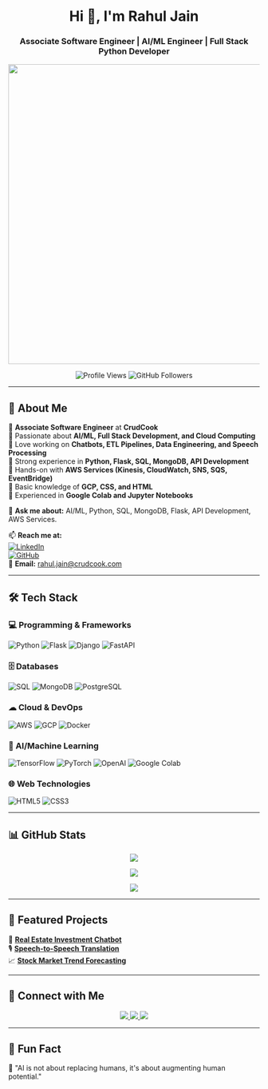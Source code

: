 <h1 align="center">Hi 👋, I'm Rahul Jain</h1>
<h3 align="center">Associate Software Engineer | AI/ML Engineer | Full Stack Python Developer</h3>

<p align="center">
  <img src="https://media.giphy.com/media/qgQUggAC3Pfv687qPC/giphy.gif" width="600">
</p>

<p align="center">
  <img src="https://komarev.com/ghpvc/?username=rahul-crudcook&label=Profile%20Views&color=0e75b6&style=flat" alt="Profile Views" />
  <img src="https://img.shields.io/github/followers/rahul-crudcook?label=Followers&style=social" alt="GitHub Followers" />
</p>

---

## 🚀 About Me

🔹 **Associate Software Engineer** at **CrudCook**  
🔹 Passionate about **AI/ML, Full Stack Development, and Cloud Computing**  
🔹 Love working on **Chatbots, ETL Pipelines, Data Engineering, and Speech Processing**  
🔹 Strong experience in **Python, Flask, SQL, MongoDB, API Development**  
🔹 Hands-on with **AWS Services (Kinesis, CloudWatch, SNS, SQS, EventBridge)**  
🔹 Basic knowledge of **GCP, CSS, and HTML**  
🔹 Experienced in **Google Colab and Jupyter Notebooks**  

💬 **Ask me about:** AI/ML, Python, SQL, MongoDB, Flask, API Development, AWS Services.

📫 **Reach me at:**  
[![LinkedIn](https://img.shields.io/badge/LinkedIn-0077B5?style=for-the-badge&logo=linkedin&logoColor=white)](https://www.linkedin.com/in/rahul-j-crudcook/)  
[![GitHub](https://img.shields.io/badge/GitHub-181717?style=for-the-badge&logo=github&logoColor=white)](https://github.com/rahul-crudcook)  
📧 **Email:** [rahul.jain@crudcook.com](mailto:rahul.jain@crudcook.com)

---

## 🛠 Tech Stack

### **💻 Programming & Frameworks**
![Python](https://img.shields.io/badge/Python-3776AB?style=for-the-badge&logo=python&logoColor=white)
![Flask](https://img.shields.io/badge/Flask-000000?style=for-the-badge&logo=flask&logoColor=white)
![Django](https://img.shields.io/badge/Django-092E20?style=for-the-badge&logo=django&logoColor=white)
![FastAPI](https://img.shields.io/badge/FastAPI-009688?style=for-the-badge&logo=fastapi&logoColor=white)

### **🗄️ Databases**
![SQL](https://img.shields.io/badge/SQL-4479A1?style=for-the-badge&logo=sqlite&logoColor=white)
![MongoDB](https://img.shields.io/badge/MongoDB-47A248?style=for-the-badge&logo=mongodb&logoColor=white)
![PostgreSQL](https://img.shields.io/badge/PostgreSQL-316192?style=for-the-badge&logo=postgresql&logoColor=white)

### **☁ Cloud & DevOps**
![AWS](https://img.shields.io/badge/AWS-FF9900?style=for-the-badge&logo=amazonaws&logoColor=white)
![GCP](https://img.shields.io/badge/GCP-4285F4?style=for-the-badge&logo=google-cloud&logoColor=white)
![Docker](https://img.shields.io/badge/Docker-2496ED?style=for-the-badge&logo=docker&logoColor=white)

### **🤖 AI/Machine Learning**
![TensorFlow](https://img.shields.io/badge/TensorFlow-FF6F00?style=for-the-badge&logo=tensorflow&logoColor=white)
![PyTorch](https://img.shields.io/badge/PyTorch-EE4C2C?style=for-the-badge&logo=pytorch&logoColor=white)
![OpenAI](https://img.shields.io/badge/OpenAI-412991?style=for-the-badge&logo=openai&logoColor=white)
![Google Colab](https://img.shields.io/badge/Google%20Colab-F9AB00?style=for-the-badge&logo=googlecolab&logoColor=white)

### **🌐 Web Technologies**
![HTML5](https://img.shields.io/badge/HTML5-E34F26?style=for-the-badge&logo=html5&logoColor=white)
![CSS3](https://img.shields.io/badge/CSS3-1572B6?style=for-the-badge&logo=css3&logoColor=white)

---

## 📊 GitHub Stats

<p align="center">
  <img src="https://github-readme-streak-stats.herokuapp.com/?user=rahul-crudcook&theme=dark&hide_border=true" />
</p>

<p align="center">
  <img src="https://github-readme-stats.vercel.app/api?username=rahul-crudcook&show_icons=true&theme=dark" />
</p>

<p align="center">
  <img src="https://github-readme-stats.vercel.app/api/top-langs/?username=rahul-crudcook&layout=compact&theme=dark&langs_count=6&hide=javascript,css,html" />
</p>

---

## 📂 Featured Projects

🚀 [**Real Estate Investment Chatbot**](https://github.com/rahul-crudcook/Real-Estate-Investment-Chatbot)  
🎙️ [**Speech-to-Speech Translation**](https://github.com/rahul-crudcook/Speech-to-Speech-Trasnlation)  
📈 [**Stock Market Trend Forecasting**](https://github.com/rahul-crudcook/Stock-Market-Trend-Forecasting)  

---

## 🤝 Connect with Me

<p align="center">
  <a href="https://www.linkedin.com/in/rahul-j-crudcook/">
    <img src="https://img.shields.io/badge/LinkedIn-0077B5?style=for-the-badge&logo=linkedin&logoColor=white">
  </a>
  <a href="https://github.com/rahul-crudcook">
    <img src="https://img.shields.io/badge/GitHub-181717?style=for-the-badge&logo=github&logoColor=white">
  </a>
  <a href="mailto:rahul.jain@crudcook.com">
    <img src="https://img.shields.io/badge/Email-D14836?style=for-the-badge&logo=gmail&logoColor=white">
  </a>
</p>

---

## 🎉 Fun Fact
🚀 "AI is not about replacing humans, it's about augmenting human potential."
